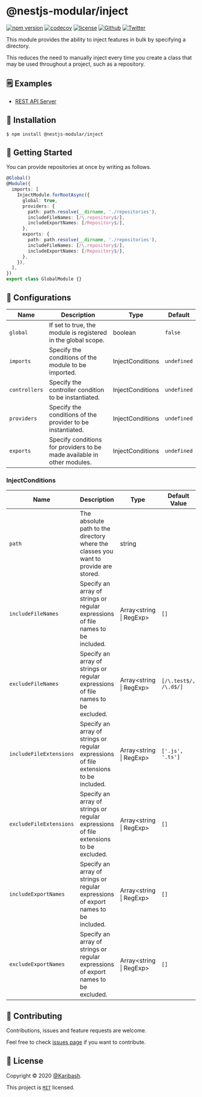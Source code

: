 # @nestjs-modular/inject

[![npm version][npm-version-badge]][npm-version-link]
[![codecov][coverage-badge]][coverage-link]
[![license][license-badge]][license-link]
[![Github][github-follower-badge]][github-follower-link]
[![Twitter][twitter-follower-badge]][twitter-follower-link]

This module provides the ability to inject features in bulk by specifying a directory.

This reduces the need to manually inject every time you create a class that may be used throughout a project, such as a repository.

## 🗒 Examples

- [REST API Server](../../examples/inject)

## 🚀 Installation

```
$ npm install @nestjs-modular/inject
```

## 👏 Getting Started

You can provide repositories at once by writing as follows.

```ts
@Global()
@Module({
  imports: [
    InjectModule.forRootAsync({
      global: true,
      providers: {
        path: path.resolve(__dirname, './repositories'),
        includeFileNames: [/\.repository$/],
        includeExportNames: [/Repository$/],
      },
      exports: {
        path: path.resolve(__dirname, './repositories'),
        includeFileNames: [/\.repository$/],
        includeExportNames: [/Repository$/],
      },
    }),
  ],
})
export class GlobalModule {}
```

## 🔧 Configurations

| Name          | Description                                                             | Type             | Default     |
|---------------|-------------------------------------------------------------------------|------------------|-------------|
| `global`      | If set to true, the module is registered in the global scope.           | boolean          | `false`     |
| `imports`     | Specify the conditions of the module to be imported.                    | InjectConditions | `undefined` |
| `controllers` | Specify the controller condition to be instantiated.                    | InjectConditions | `undefined` |
| `providers`   | Specify the conditions of the provider to be instantiated.              | InjectConditions | `undefined` |
| `exports`     | Specify conditions for providers to be made available in other modules. | InjectConditions | `undefined` |

### InjectConditions

| Name                    | Description                                                                           | Type                        | Default Value         |
|-------------------------|---------------------------------------------------------------------------------------|-----------------------------|-----------------------|
| `path`                  | The absolute path to the directory where the classes you want to provide are stored.  | string                      |                       |
| `includeFileNames`      | Specify an array of strings or regular expressions of file names to be included.      | Array<string &#124; RegExp> | `[]`                  |
| `excludeFileNames`      | Specify an array of strings or regular expressions of file names to be excluded.      | Array<string &#124; RegExp> | `[/\.test$/, /\.d$/]` |
| `includeFileExtensions` | Specify an array of strings or regular expressions of file extensions to be included. | Array<string &#124; RegExp> | `['.js', '.ts']`      |
| `excludeFileExtensions` | Specify an array of strings or regular expressions of file extensions to be excluded. | Array<string &#124; RegExp> | `[]`                  |
| `includeExportNames`    | Specify an array of strings or regular expressions of export names to be included.    | Array<string &#124; RegExp> | `[]`                  |
| `excludeExportNames`    | Specify an array of strings or regular expressions of export names to be excluded.    | Array<string &#124; RegExp> | `[]`                  |

## 🤝 Contributing

Contributions, issues and feature requests are welcome.

Feel free to check [issues page](https://github.com/Karibash/nestjs-modular/issues) if you want to contribute.

## 📝 License

Copyright © 2020 [@Karibash](https://twitter.com/karibash).

This project is [```MIT```](https://github.com/Karibash/nestjs-modular/blob/main/packages/inject/LICENSE) licensed.

[npm-version-badge]: https://badge.fury.io/js/@nestjs-modular%2Finject.svg
[npm-version-link]: https://www.npmjs.com/package/@nestjs-modular/inject
[coverage-badge]: https://codecov.io/gh/Karibash/nestjs-modular/branch/master/graph/badge.svg?flag=inject
[coverage-link]: https://codecov.io/gh/Karibash/nestjs-modular/tree/master/packages/inject
[license-badge]: https://img.shields.io/npm/l/@nestjs-modular%2Finject.svg
[license-link]: https://github.com/Karibash/nestjs-modular/blob/main/packages/inject/LICENSE
[github-follower-badge]: https://img.shields.io/github/followers/Karibash?label=Follow&logo=github&style=social
[github-follower-link]: https://github.com/Karibash?tab=followers
[twitter-follower-badge]: https://img.shields.io/twitter/follow/Karibash?label=Follow&style=social
[twitter-follower-link]: https://twitter.com/intent/follow?screen_name=Karibash
